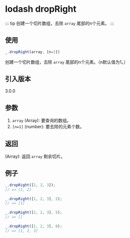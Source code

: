 # lodash dropRight

::: tip
创建一个切片数组，去除 `array` 尾部的n个元素。
:::

## 使用

```javascript
_.dropRight(array, [n=1])
```

创建一个切片数组，去除 `array` 尾部的n个元素。（n默认值为1。）

## 引入版本

3.0.0

## 参数

1. `array` (Array): 要查询的数组。
2. `[n=1]` (number): 要去除的元素个数。

## 返回

(Array): 返回 `array` 剩余切片。

## 例子

```javascript
_.dropRight([1, 2, 3]);
// => [1, 2]
 
_.dropRight([1, 2, 3], 2);
// => [1]
 
_.dropRight([1, 2, 3], 5);
// => []
 
_.dropRight([1, 2, 3], 0);
// => [1, 2, 3]
```
